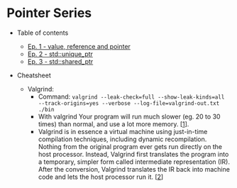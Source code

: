# Pointer Series

- Table of contents
    - [Ep. 1 - value, reference and pointer](1_value-ref-and-pointer.md)
    - [Ep. 2 - std::unique_ptr](2_unique-ptr.md)
    - [Ep. 3 - std::shared_ptr](3_shared-ptr.md)

- Cheatsheet
    - Valgrind:
        - Command:
          `valgrind --leak-check=full --show-leak-kinds=all --track-origins=yes --verbose --log-file=valgrind-out.txt ./bin`
        - With valgrind Your program will run much slower (eg. 20 to 30 times)
          than normal, and use a lot more
          memory. [[1](https://valgrind.org/docs/manual/quick-start.html)].
        - Valgrind is in essence a virtual machine using just-in-time
          compilation techniques, including dynamic recompilation. Nothing from
          the original program ever gets run directly on the host processor.
          Instead, Valgrind first translates the program into a temporary,
          simpler form called intermediate representation (IR). After the
          conversion, Valgrind translates the IR back into machine code and lets
          the host processor run
          it. [[2](https://en.wikipedia.org/wiki/Valgrind)]